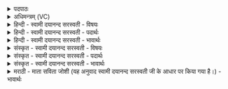 <details><summary>पदपाठः</summary>

तत्। चक्षुः॑। दे॒वहि॑त॒मिति॑ दे॒वऽहि॑तम्। पु॒रस्ता॑त्। शु॒क्रम्। उत्। च॒र॒त्। पश्ये॑म। श॒रदः॑। श॒तम्। जीवे॑म। श॒रदः॑। श॒तम्। शृणु॑याम। श॒रदः॑। श॒तम्। प्र। ब्र॒वा॒म॒। श॒रदः॑। श॑तम्। अदी॑नाः। स्या॒म॒। श॒रदः॑। श॒तम्। भूयः॑। च॒। श॒रदः॑। श॒तात्। २४।
</details>

<details><summary>अधिमन्त्रम् (VC)</summary>

- सूर्यो देवता
- दध्यङ्ङाथर्वण ऋषिः
- भुरिग्ब्राह्मी
- धैवतः
</details>

<details><summary>हिन्दी - स्वामी दयानन्द सरस्वती - विषयः</summary>

अब ईश्वर की प्रार्थना का विषय अगले मन्त्र में कहा है ॥
</details>

<details><summary>हिन्दी - स्वामी दयानन्द सरस्वती - पदार्थः</summary>

पदार्थान्वयभाषाः -  हे परमेश्वर ! आप जो (देवहितम्) विद्वानों के लिये हितकारी (शुक्रम्) शुद्ध (चक्षुः) नेत्र के तुल्य सबके दिखानेवाले (पुरस्तात्) पूर्वकाल अर्थात् अनादि काल से (उत्, चरत्) उत्कृष्टता के साथ सबके ज्ञाता हैं, (तत्) उस चेतन ब्रह्म आपको (शतम्, शरदः) सौ वर्ष तक (पश्येम) देखें (शतम्, शरदः) सौ वर्ष तक (जीवेम) प्राणों को धारण करें, जीवें (शतम्, शरदः) सौ वर्ष पर्य्यन्त (शृणुयाम) शास्त्रों वा मङ्गल वचनों को सुनें (शतम्, शरदः) सौ वर्ष पर्य्यन्त (प्रब्रवाम) पढ़ावें वा उपदेश करें (शतम्, शरदः) सौ वर्ष पर्य्यन्त (अदीनाः) दीनतारहित (स्याम) हों (च) और (शतात्, शरदः) सौ वर्ष से (भूयः) अधिक भी देखें, जीवें, सुनें, पढ़ें, उपदेश करें और अदीन रहें ॥२४ ॥
</details>

<details><summary>हिन्दी - स्वामी दयानन्द सरस्वती - भावार्थः</summary>

भावार्थभाषाः -  हे परमेश्वर ! आपकी कृपा और आपके विज्ञान से आपकी रचना को देखते हुए आपके साथ युक्त नीरोग और सावधान हुए हम लोग समस्त इन्द्रियों से युक्त सौ वर्ष से भी अधिक जीवें, सत्य शास्त्रों और गुणों को सुनें, वेदादि को पढ़ावें, सत्य का उपदेश करें, कभी किसी वस्तु के विना पराधीन न हों, सदैव स्वतन्त्र हुए निरन्तर आनन्द भोगें और दूसरों को आनन्दित करें ॥२४ ॥ इस अध्याय में परमेश्वर की प्रार्थना, [सद्गुणावाप्ति], सब के सुख का भान, आपस में मित्रता करने की आवश्यकता, दिनचर्या का शोधन, धर्म का लक्षण, अवस्था का बढ़ना और परमेश्वर का जानना कहा है, इससे इस अध्याय के अर्थ की पूर्व अध्याय में कहे अर्थ के साथ संगति है, ऐसा जानना चाहिये ॥ इति श्रीमत्परमहंसपरिव्राजकाचार्याणां श्रीमत्परमविदुषां श्रीविरजानन्दसरस्वतीस्वामिनां शिष्येण श्रीपरमहंसपरिव्राजकाचार्येण श्रीमद्दयानन्दसरस्वतीस्वामिना विरचिते संस्कृतार्य्यभाषाभ्यां समन्विते यजुर्वेदभाष्ये षट्त्रिंशोऽध्यायः पूर्त्तिमगात् ॥३६॥
</details>

<details><summary>संस्कृत - स्वामी दयानन्द सरस्वती - विषयः</summary>

अथेश्वरप्रार्थनाविषयमाह ॥
</details>

<details><summary>संस्कृत - स्वामी दयानन्द सरस्वती - पदार्थः</summary>

पदार्थान्वयभाषाः -  हे परमात्मन् ! भवान् यद्देवहितं शुक्रं चक्षुरिव वर्त्तमानं ब्रह्म पुरस्तादुच्चरत् तत् त्वां शतं शरदः पश्येम, शतं शरदो जीवेम, शतं शरदः शृणुयाम, शतं शरदः प्रब्रवाम, शतं शरदोऽदीनाः स्याम। शताच्छरदो भूयश्च पश्येम, जीवेम, शृणुयाम, प्रब्रवामोऽदीनाः स्याम च ॥२४ ॥
</details>

<details><summary>संस्कृत - स्वामी दयानन्द सरस्वती - भावार्थः</summary>

भावार्थभाषाः -  हे परमेश्वर ! भवत्कृपया भवद्विज्ञातेन भवत्सृष्टिं पश्यन्त उपयुञ्जानाऽरोगाः समाहिताः सन्तो वयं सकलेन्द्रियैर्युक्ताः शताद्वर्षेभ्योऽप्यधिकं जीवेम, सत्यशास्त्राणि भवद्गुणांश्च शृणुयाम, वेदादीनध्यापयेम, सत्यमुपदिशेम, कदाचित् केनापि वस्तुना विना पराधीना न भवेम, सदैवमात्मवशाः सन्तः सततमानन्देमाऽन्यांश्चानन्दयेमेति ॥२४ ॥ अत्र परमेश्वरप्रार्थनं सद्गुणप्रापणं सर्वेषां सुखभानं परस्परमित्रत्वावश्यककरणं दिनचर्याशोधनं धर्मलक्षणमायुर्वर्धनं परमेश्वरविज्ञानं चोक्तमत एतदर्थस्य पूर्वाध्यायोक्तार्थेन सह सङ्गतिरस्तीति वेद्यम् ॥
</details>

<details><summary>मराठी - माता सविता जोशी (यह अनुवाद स्वामी दयानन्द सरस्वती जी के आधार पर किया गया है।) - भावार्थः</summary>

भावार्थभाषाः -  हे परमेश्वरा ! तुझ्या कृपेने विज्ञानयुक्त सृष्टिरचनेला पाहून निरोगी इंद्रियांनी सावधान राहून शंभर वर्षांपेक्षा जास्त वागावे. सत्य शास्रे वाचावी. तुझे गुण श्रवण करावे. वेद इत्यादींचा उपदेश करावा. कोणत्याही वस्तूच्या अधीन होऊ नये. सदैव स्वतंत्र राहून आनंद भोगावा व इतरांनाही आनंदी करावे.
</details>